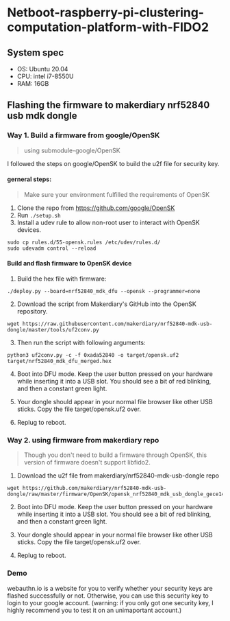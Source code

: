 # Netboot-raspberry-pi-clustering-computation-platform-with-FIDO2

## System spec
* OS: Ubuntu 20.04
* CPU: intel i7-8550U 
* RAM: 16GB


## Flashing the firmware to makerdiary nrf52840 usb mdk dongle

### Way 1. Build a firmware from google/OpenSK 

> using submodule-google/OpenSK

I followed the steps on google/OpenSK to build the u2f file for security key.

#### gerneral steps:
> Make sure your environment fulfilled the requirements of OpenSK
1. Clone the repo from https://github.com/google/OpenSK
2. Run ```./setup.sh```
3. Install a udev rule to allow non-root user to interact with OpenSK devices.
```
sudo cp rules.d/55-opensk.rules /etc/udev/rules.d/
sudo udevadm control --reload
```

#### Build and flash firmware to OpenSK device
1. Build the hex file with firmware:
```
./deploy.py --board=nrf52840_mdk_dfu --opensk --programmer=none 
```

2. Download the script from Makerdiary's GitHub into the OpenSK repository.
```
wget https://raw.githubusercontent.com/makerdiary/nrf52840-mdk-usb-dongle/master/tools/uf2conv.py
```

3. Then run the script with following arguments:
```
python3 uf2conv.py -c -f 0xada52840 -o target/opensk.uf2 target/nrf52840_mdk_dfu_merged.hex
```

4. Boot into DFU mode. Keep the user button pressed on your hardware while inserting it into a USB slot. You should see a bit of red blinking, and then a constant green light.

5. Your dongle should appear in your normal file browser like other USB sticks. Copy the file target/opensk.uf2 over.

6. Replug to reboot.

### Way 2. using firmware from makerdiary repo

> Though you don't need to build a firmware through OpenSK, this version of firmware doesn't support libfido2.

1. Download the u2f file from makerdiary/nrf52840-mdk-usb-dongle repo
```
wget https://github.com/makerdiary/nrf52840-mdk-usb-dongle/raw/master/firmware/OpenSK/opensk_nrf52840_mdk_usb_dongle_gece14d7.uf2
```
2. Boot into DFU mode. Keep the user button pressed on your hardware while inserting it into a USB slot. You should see a bit of red blinking, and then a constant green light.

3. Your dongle should appear in your normal file browser like other USB sticks. Copy the file target/opensk.uf2 over.

4. Replug to reboot.

### Demo
webauthn.io is a website for you to verify whether your security keys are flashed successfully or not.
Otherwise, you can use this security key to login to your google account. (warning: if you only got one security key, I highly recommend you to test it on an unimaportant account.)
